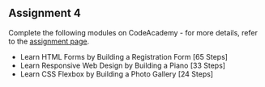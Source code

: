 ## Assignment 4 

Complete the following modules on CodeAcademy - for more details, refer to the [assignment page](../assignments.md).

- Learn HTML Forms by Building a Registration Form [65 Steps]
- Learn Responsive Web Design by Building a Piano [33 Steps]
- Learn CSS Flexbox by Building a Photo Gallery [24 Steps]

